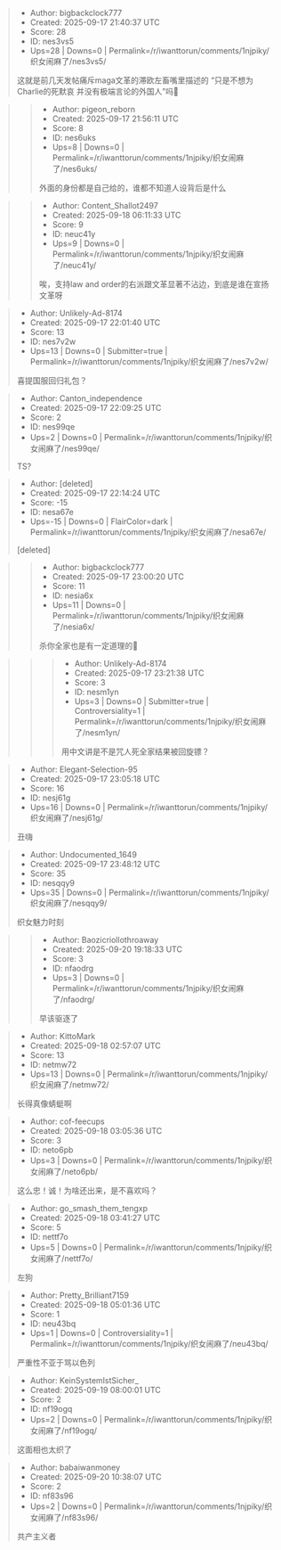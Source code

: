 > - Author: bigbackclock777
> - Created: 2025-09-17 21:40:37 UTC
> - Score: 28
> - ID: nes3vs5
> - Ups=28 | Downs=0 | Permalink=/r/iwanttorun/comments/1njpiky/织女闹麻了/nes3vs5/
>
> 这就是前几天发帖痛斥maga文革的滞欧左畜嘴里描述的 “只是不想为Charlie的死默哀 并没有极端言论的外国人”吗🤭

>> - Author: pigeon_reborn
>> - Created: 2025-09-17 21:56:11 UTC
>> - Score: 8
>> - ID: nes6uks
>> - Ups=8 | Downs=0 | Permalink=/r/iwanttorun/comments/1njpiky/织女闹麻了/nes6uks/
>>
>> 外面的身份都是自己给的，谁都不知道人设背后是什么

>> - Author: Content_Shallot2497
>> - Created: 2025-09-18 06:11:33 UTC
>> - Score: 9
>> - ID: neuc41y
>> - Ups=9 | Downs=0 | Permalink=/r/iwanttorun/comments/1njpiky/织女闹麻了/neuc41y/
>>
>> 唉，支持law and order的右派跟文革显著不沾边，到底是谁在宣扬文革呀

> - Author: Unlikely-Ad-8174
> - Created: 2025-09-17 22:01:40 UTC
> - Score: 13
> - ID: nes7v2w
> - Ups=13 | Downs=0 | Submitter=true | Permalink=/r/iwanttorun/comments/1njpiky/织女闹麻了/nes7v2w/
>
> 喜提国服回归礼包？

> - Author: Canton_independence
> - Created: 2025-09-17 22:09:25 UTC
> - Score: 2
> - ID: nes99qe
> - Ups=2 | Downs=0 | Permalink=/r/iwanttorun/comments/1njpiky/织女闹麻了/nes99qe/
>
> TS?

> - Author: [deleted]
> - Created: 2025-09-17 22:14:24 UTC
> - Score: -15
> - ID: nesa67e
> - Ups=-15 | Downs=0 | FlairColor=dark | Permalink=/r/iwanttorun/comments/1njpiky/织女闹麻了/nesa67e/
>
> [deleted]

>> - Author: bigbackclock777
>> - Created: 2025-09-17 23:00:20 UTC
>> - Score: 11
>> - ID: nesia6x
>> - Ups=11 | Downs=0 | Permalink=/r/iwanttorun/comments/1njpiky/织女闹麻了/nesia6x/
>>
>> 杀你全家也是有一定道理的🤭

>>> - Author: Unlikely-Ad-8174
>>> - Created: 2025-09-17 23:21:38 UTC
>>> - Score: 3
>>> - ID: nesm1yn
>>> - Ups=3 | Downs=0 | Submitter=true | Controversiality=1 | Permalink=/r/iwanttorun/comments/1njpiky/织女闹麻了/nesm1yn/
>>>
>>> 用中文讲是不是咒人死全家结果被回旋镖？

> - Author: Elegant-Selection-95
> - Created: 2025-09-17 23:05:18 UTC
> - Score: 16
> - ID: nesj61g
> - Ups=16 | Downs=0 | Permalink=/r/iwanttorun/comments/1njpiky/织女闹麻了/nesj61g/
>
> 丑嗨

> - Author: Undocumented_1649
> - Created: 2025-09-17 23:48:12 UTC
> - Score: 35
> - ID: nesqqy9
> - Ups=35 | Downs=0 | Permalink=/r/iwanttorun/comments/1njpiky/织女闹麻了/nesqqy9/
>
> 织女魅力时刻

>> - Author: Baozicriollothroaway
>> - Created: 2025-09-20 19:18:33 UTC
>> - Score: 3
>> - ID: nfaodrg
>> - Ups=3 | Downs=0 | Permalink=/r/iwanttorun/comments/1njpiky/织女闹麻了/nfaodrg/
>>
>> 早该驱逐了

> - Author: KittoMark
> - Created: 2025-09-18 02:57:07 UTC
> - Score: 13
> - ID: netmw72
> - Ups=13 | Downs=0 | Permalink=/r/iwanttorun/comments/1njpiky/织女闹麻了/netmw72/
>
> 长得真像蜻蜓啊

> - Author: cof-feecups
> - Created: 2025-09-18 03:05:36 UTC
> - Score: 3
> - ID: neto6pb
> - Ups=3 | Downs=0 | Permalink=/r/iwanttorun/comments/1njpiky/织女闹麻了/neto6pb/
>
> 这么忠！诚！为啥还出来，是不喜欢吗？

> - Author: go_smash_them_tengxp
> - Created: 2025-09-18 03:41:27 UTC
> - Score: 5
> - ID: nettf7o
> - Ups=5 | Downs=0 | Permalink=/r/iwanttorun/comments/1njpiky/织女闹麻了/nettf7o/
>
> 左狗

> - Author: Pretty_Brilliant7159
> - Created: 2025-09-18 05:01:36 UTC
> - Score: 1
> - ID: neu43bq
> - Ups=1 | Downs=0 | Controversiality=1 | Permalink=/r/iwanttorun/comments/1njpiky/织女闹麻了/neu43bq/
>
> 严重性不亚于骂以色列

> - Author: KeinSystemIstSicher_
> - Created: 2025-09-19 08:00:01 UTC
> - Score: 2
> - ID: nf19ogq
> - Ups=2 | Downs=0 | Permalink=/r/iwanttorun/comments/1njpiky/织女闹麻了/nf19ogq/
>
> 这面相也太织了

> - Author: babaiwanmoney
> - Created: 2025-09-20 10:38:07 UTC
> - Score: 2
> - ID: nf83s96
> - Ups=2 | Downs=0 | Permalink=/r/iwanttorun/comments/1njpiky/织女闹麻了/nf83s96/
>
> 共产主义者
